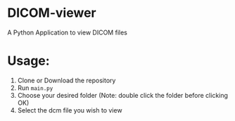 # DICOM-viewer
A Python Application to view DICOM files

# Usage:
1. Clone or Download the repository
2. Run ```main.py```
3. Choose your desired folder (Note: double click the folder before clicking OK)
4. Select the dcm file you wish to view
